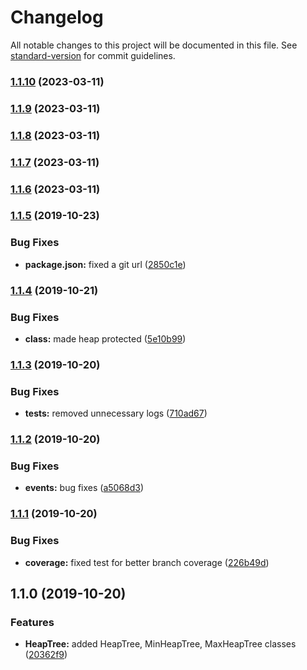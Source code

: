 # Changelog

All notable changes to this project will be documented in this file. See [standard-version](https://github.com/conventional-changelog/standard-version) for commit guidelines.

### [1.1.10](https://github.com/algo-js/heap-tree/compare/v1.1.9...v1.1.10) (2023-03-11)



### [1.1.9](https://github.com/algo-js/heap-tree/compare/v1.1.5...v1.1.9) (2023-03-11)



### [1.1.8](https://github.com/algo-js/heap-tree/compare/v1.1.7...v1.1.8) (2023-03-11)



### [1.1.7](https://github.com/algo-js/heap-tree/compare/v1.1.5...v1.1.7) (2023-03-11)



### [1.1.6](https://github.com/algo-js/heap-tree/compare/v1.1.5...v1.1.6) (2023-03-11)



### [1.1.5](https://github.com/algo-js/heap-tree/compare/v1.1.4...v1.1.5) (2019-10-23)


### Bug Fixes

* **package.json:** fixed a git url ([2850c1e](https://github.com/algo-js/heap-tree/commit/2850c1e))



### [1.1.4](https://github.com///compare/v1.1.3...v1.1.4) (2019-10-21)


### Bug Fixes

* **class:** made heap protected ([5e10b99](https://github.com///commit/5e10b99))



### [1.1.3](https://github.com///compare/v1.1.2...v1.1.3) (2019-10-20)


### Bug Fixes

* **tests:** removed unnecessary logs ([710ad67](https://github.com///commit/710ad67))



### [1.1.2](https://github.com///compare/v1.1.1...v1.1.2) (2019-10-20)


### Bug Fixes

* **events:** bug fixes ([a5068d3](https://github.com///commit/a5068d3))



### [1.1.1](https://github.com///compare/v1.1.0...v1.1.1) (2019-10-20)


### Bug Fixes

* **coverage:** fixed test for better branch coverage ([226b49d](https://github.com///commit/226b49d))



## 1.1.0 (2019-10-20)


### Features

* **HeapTree:** added HeapTree, MinHeapTree, MaxHeapTree classes ([20362f9](https://github.com///commit/20362f9))
